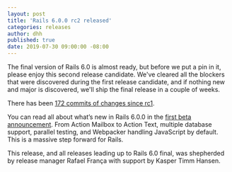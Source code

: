 ```yaml
---
layout: post
title: 'Rails 6.0.0 rc2 released'
categories: releases
author: dhh
published: true
date: 2019-07-30 09:00:00 -08:00
---
```

The final version of Rails 6.0 is almost ready, but before we put a pin in it, please enjoy this second release candidate. We've cleared all the blockers that were discovered during the first release candidate, and if nothing new and major is discovered, we'll ship the final release in a couple of weeks.

There has been [172 commits of changes since rc1](https://github.com/rails/rails/compare/v6.0.0.rc1...v6.0.0.rc2).

You can read all about what’s new in Rails 6.0.0 in the [first beta announcement](https://weblog.rubyonrails.org/2019/1/18/Rails-6-0-Action-Mailbox-Action-Text-Multiple-DBs-Parallel-Testing/). From Action Mailbox to Action Text, multiple database support, parallel testing, and Webpacker handling JavaScript by default. This is a massive step forward for Rails.

This release, and all releases leading up to Rails 6.0 final, was shepherded by release manager Rafael França with support by Kasper Timm Hansen.
